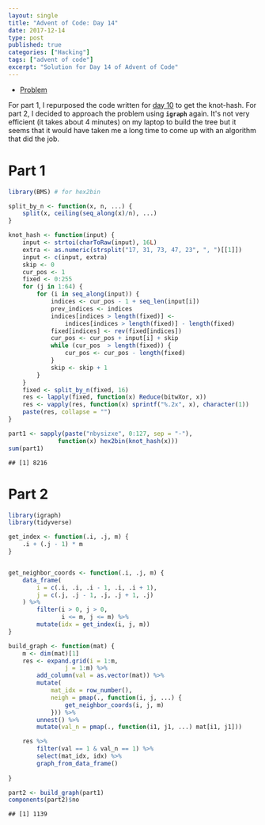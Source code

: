 ```yaml
---
layout: single
title: "Advent of Code: Day 14"
date: 2017-12-14
type: post
published: true
categories: ["Hacking"]
tags: ["advent of code"]
excerpt: "Solution for Day 14 of Advent of Code"
---
```


* [Problem](https://adventofcode.com/2017/day/14)


For part 1, I repurposed the code written for [day 10](../advent-day-10) to get the knot-hash. For part 2, I decided to approach the problem using **`igraph`** again. It's not very efficient (it takes about 4 minutes) on my laptop to build the tree but it seems that it would have taken me a long time to come up with an algorithm that did the job.

# Part 1



```r
library(BMS) # for hex2bin

split_by_n <- function(x, n, ...) {
    split(x, ceiling(seq_along(x)/n), ...) 
}

knot_hash <- function(input) {
    input <- strtoi(charToRaw(input), 16L)
    extra <- as.numeric(strsplit("17, 31, 73, 47, 23", ", ")[[1]])
    input <- c(input, extra)
    skip <- 0
    cur_pos <- 1
    fixed <- 0:255
    for (j in 1:64) {
        for (i in seq_along(input)) {
            indices <- cur_pos - 1 + seq_len(input[i])
            prev_indices <- indices
            indices[indices > length(fixed)] <-
                indices[indices > length(fixed)] - length(fixed)
            fixed[indices] <- rev(fixed[indices])
            cur_pos <- cur_pos + input[i] + skip
            while (cur_pos  > length(fixed)) {
                cur_pos <- cur_pos - length(fixed)
            }
            skip <- skip + 1
        }
    }
    fixed <- split_by_n(fixed, 16)
    res <- lapply(fixed, function(x) Reduce(bitwXor, x))
    res <- vapply(res, function(x) sprintf("%.2x", x), character(1))
    paste(res, collapse = "")    
}

part1 <- sapply(paste("nbysizxe", 0:127, sep = "-"),
              function(x) hex2bin(knot_hash(x)))
sum(part1)
```

```
## [1] 8216
```

# Part 2


```r
library(igraph)
library(tidyverse)

get_index <- function(.i, .j, m) {
    .i + (.j - 1) * m
}


get_neighbor_coords <- function(.i, .j, m) {
    data_frame(
        i = c(.i, .i, .i - 1, .i, .i + 1),
        j = c(.j, .j - 1, .j, .j + 1, .j)
    ) %>% 
        filter(i > 0, j > 0,
               i <= m, j <= m) %>%
        mutate(idx = get_index(i, j, m))
}

build_graph <- function(mat) {
    m <- dim(mat)[1]
    res <- expand.grid(i = 1:m,
                j = 1:m) %>%
        add_column(val = as.vector(mat)) %>%
        mutate(
            mat_idx = row_number(), 
            neigh = pmap(., function(i, j, ...) {
                get_neighbor_coords(i, j, m)
            })) %>%
        unnest() %>%
        mutate(val_n = pmap(., function(i1, j1, ...) mat[i1, j1]))

    res %>%
        filter(val == 1 & val_n == 1) %>%
        select(mat_idx, idx) %>% 
        graph_from_data_frame()
    
}

part2 <- build_graph(part1)
components(part2)$no
```

```
## [1] 1139
```
